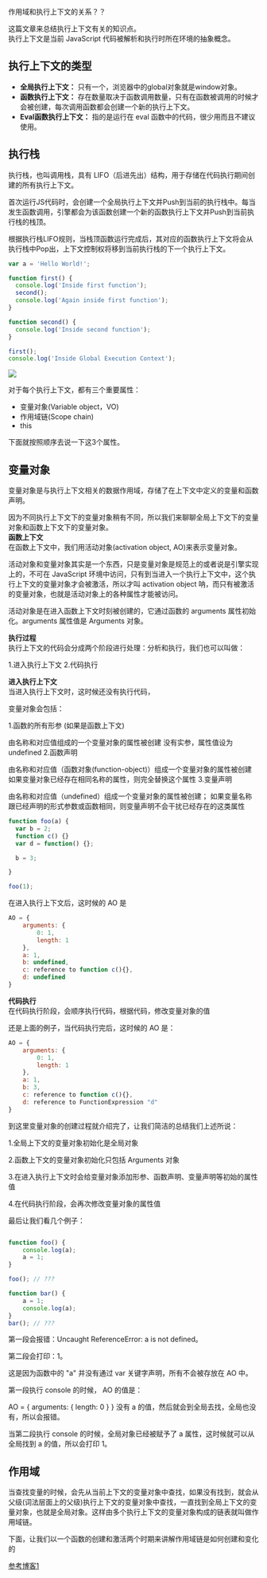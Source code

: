 作用域和执行上下文的关系？？

这篇文章来总结执行上下文有关的知识点。  
执行上下文是当前 JavaScript 代码被解析和执行时所在环境的抽象概念。

## 执行上下文的类型
- **全局执行上下文：** 只有一个，浏览器中的global对象就是window对象。
- **函数执行上下文：**  存在数量取决于函数调用数量，只有在函数被调用的时候才会被创建，每次调用函数都会创建一个新的执行上下文。
- **Eval函数执行上下文：**  指的是运行在 eval 函数中的代码，很少用而且不建议使用。

## 执行栈  
执行栈，也叫调用栈，具有 LIFO（后进先出）结构，用于存储在代码执行期间创建的所有执行上下文。  

首次运行JS代码时，会创建一个全局执行上下文并Push到当前的执行栈中。每当发生函数调用，引擎都会为该函数创建一个新的函数执行上下文并Push到当前执行栈的栈顶。  

根据执行栈LIFO规则，当栈顶函数运行完成后，其对应的函数执行上下文将会从执行栈中Pop出，上下文控制权将移到当前执行栈的下一个执行上下文。  
```js
var a = 'Hello World!';

function first() {  
  console.log('Inside first function');  
  second();  
  console.log('Again inside first function');  
}

function second() {  
  console.log('Inside second function');  
}

first();  
console.log('Inside Global Execution Context');
```

![](https://user-gold-cdn.xitu.io/2019/12/9/16ee8ecda297f979?w=1280&h=228&f=png&s=103097)

对于每个执行上下文，都有三个重要属性：

- 变量对象(Variable object，VO)
- 作用域链(Scope chain)
- this

下面就按照顺序去说一下这3个属性。
## 变量对象
变量对象是与执行上下文相关的数据作用域，存储了在上下文中定义的变量和函数声明。

因为不同执行上下文下的变量对象稍有不同，所以我们来聊聊全局上下文下的变量对象和函数上下文下的变量对象。  
**函数上下文**  
在函数上下文中，我们用活动对象(activation object, AO)来表示变量对象。

活动对象和变量对象其实是一个东西，只是变量对象是规范上的或者说是引擎实现上的，不可在 JavaScript 环境中访问，只有到当进入一个执行上下文中，这个执行上下文的变量对象才会被激活，所以才叫 activation object 呐，而只有被激活的变量对象，也就是活动对象上的各种属性才能被访问。

活动对象是在进入函数上下文时刻被创建的，它通过函数的 arguments 属性初始化。arguments 属性值是 Arguments 对象。  

**执行过程**   
执行上下文的代码会分成两个阶段进行处理：分析和执行，我们也可以叫做：

1.进入执行上下文
2.代码执行

**进入执行上下文**  
当进入执行上下文时，这时候还没有执行代码，

变量对象会包括：

1.函数的所有形参 (如果是函数上下文)

由名称和对应值组成的一个变量对象的属性被创建
没有实参，属性值设为 undefined
2.函数声明

由名称和对应值（函数对象(function-object)）组成一个变量对象的属性被创建
如果变量对象已经存在相同名称的属性，则完全替换这个属性
3.变量声明

由名称和对应值（undefined）组成一个变量对象的属性被创建；
如果变量名称跟已经声明的形式参数或函数相同，则变量声明不会干扰已经存在的这类属性

```js
function foo(a) {
  var b = 2;
  function c() {}
  var d = function() {};

  b = 3;

}

foo(1);
```
在进入执行上下文后，这时候的 AO 是  
```js
AO = {
    arguments: {
        0: 1,
        length: 1
    },
    a: 1,
    b: undefined,
    c: reference to function c(){},
    d: undefined
}
```
**代码执行**   
在代码执行阶段，会顺序执行代码，根据代码，修改变量对象的值

还是上面的例子，当代码执行完后，这时候的 AO 是：
```js
AO = {
    arguments: {
        0: 1,
        length: 1
    },
    a: 1,
    b: 3,
    c: reference to function c(){},
    d: reference to FunctionExpression "d"
}
```

到这里变量对象的创建过程就介绍完了，让我们简洁的总结我们上述所说：

1.全局上下文的变量对象初始化是全局对象

2.函数上下文的变量对象初始化只包括 Arguments 对象

3.在进入执行上下文时会给变量对象添加形参、函数声明、变量声明等初始的属性值

4.在代码执行阶段，会再次修改变量对象的属性值

最后让我们看几个例子：

```js

function foo() {
    console.log(a);
    a = 1;
}

foo(); // ???

function bar() {
    a = 1;
    console.log(a);
}
bar(); // ???
````
第一段会报错：Uncaught ReferenceError: a is not defined。

第二段会打印：1。

这是因为函数中的 "a" 并没有通过 var 关键字声明，所有不会被存放在 AO 中。

第一段执行 console 的时候， AO 的值是：

AO = {
    arguments: {
        length: 0
    }
}
没有 a 的值，然后就会到全局去找，全局也没有，所以会报错。

当第二段执行 console 的时候，全局对象已经被赋予了 a 属性，这时候就可以从全局找到 a 的值，所以会打印 1。

## 作用域
当查找变量的时候，会先从当前上下文的变量对象中查找，如果没有找到，就会从父级(词法层面上的父级)执行上下文的变量对象中查找，一直找到全局上下文的变量对象，也就是全局对象。这样由多个执行上下文的变量对象构成的链表就叫做作用域链。

下面，让我们以一个函数的创建和激活两个时期来讲解作用域链是如何创建和变化的

[参考博客1](https://muyiy.cn/blog/1/1.1.html#%E6%89%A7%E8%A1%8C%E6%A0%88)